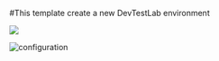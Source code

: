 #This template create a new DevTestLab environment

<a href="https://portal.azure.com/#create/Microsoft.Template/uri/https%3A%2F%2Fraw.githubusercontent.com%2Fbekk%2Fnettskyazure%2Fmaster%2FDevTestLabEnvironment%2FCreate.json" target="_blank"><img src="http://azuredeploy.net/deploybutton.png"/>
</a>

![configuration](DeployNewLab.png?raw=true "Configuration")

